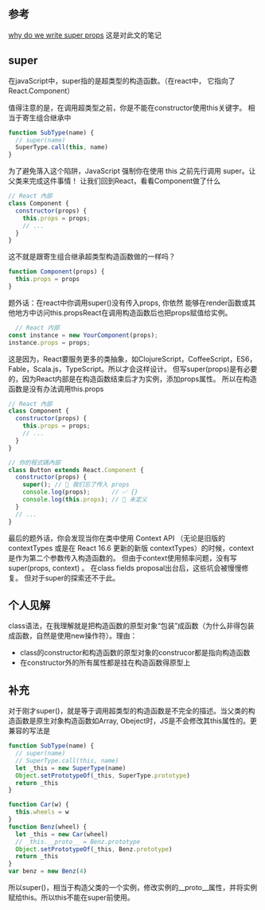 ## 参考
[why do we write super props](https://overreacted.io/zh-hans/why-do-we-write-super-props/)
这是对此文的笔记
## super
在javaScript中，super指的是超类型的构造函数。（在react中， 它指向了React.Component）

值得注意的是，在调用超类型之前，你是不能在constructor使用this关键字。
相当于寄生组合继承中
```js
function SubType(name) {
  // super(name)
  SuperType.call(this, name)
}
```
为了避免落入这个陷阱，JavaScript 强制你在使用 this 之前先行调用 super。让父类来完成这件事情！
让我们回到React，看看Component做了什么
```js
// React 內部
class Component {
  constructor(props) {
    this.props = props;
    // ...
  }
}
```
这不就是跟寄生组合继承超类型构造函数做的一样吗？
```js
function Component(props) {
  this.props = props
}
```
题外话：在react中你调用super()没有传入props, 你依然
能够在render函数或其他地方中访问this.propsReact在调用构造函数后也把props赋值给实例。
```js
  // React 内部
const instance = new YourComponent(props);
instance.props = props;
```
这是因为，React要服务更多的类抽象，如ClojureScript，CoffeeScript，ES6，Fable，Scala.js，TypeScript。所以才会这样设计。
但写super(props)是有必要的，因为React内部是在构造函数结束后才为实例，添加props属性。
所以在构造函数是没有办法调用this.props
```js
// React 內部
class Component {
  constructor(props) {
    this.props = props;
    // ...
  }
}

// 你的程式碼內部
class Button extends React.Component {
  constructor(props) {
    super(); // 😬 我们忘了传入 props
    console.log(props);      // ✅ {}
    console.log(this.props); // 😬 未定义
  }
  // ...
}
```
最后的题外话，你会发现当你在类中使用 Context API （无论是旧版的 contextTypes 或是在 React 16.6 更新的新版 contextTypes）的时候，context 是作为第二个参数传入构造函数的。
但由于context使用频率问题，没有写 super(props, context) 。
在class fields proposal出台后，这些坑会被慢慢修复。
但对于super的探索还不于此。

## 个人见解
class语法，在我理解就是把构造函数的原型对象“包装”成函数（为什么非得包装成函数，自然是使用new操作符）。理由：
- class的constructor和构造函数的原型对象的construcor都是指向构造函数
- 在constructor外的所有属性都是挂在构造函数得原型上

## 补充
对于刚才super()，就是等于调用超类型的构造函数是不完全的描述。当父类的构造函数是原生对象构造函数如Array, Obeject时，JS是不会修改其this属性的。更兼容的写法是
```js
function SubType(name) {
  // super(name)
  // SuperType.call(this, name)
  let _this = new SuperType(name)
  Object.setPrototypeOf(_this, SuperType.prototype)
  return _this
}
```
```js
function Car(w) {
  this.wheels = w
}
function Benz(wheel) {
  let _this = new Car(wheel)
  // _this.__proto__ = Benz.prototype
  Object.setPrototypeOf(_this, Benz.prototype)
  return _this
}
var benz = new Benz(4)
```
所以super()，相当于构造父类的一个实例，修改实例的__proto__属性，并将实例赋给this。所以this不能在super前使用。
